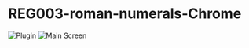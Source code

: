 # REG003-roman-numerals-Chrome

![Plugin](https://i.ibb.co/NjMZ6xv/Captura01.png) 
![Main Screen](https://i.ibb.co/TLrWtVd/Captura03.png)

